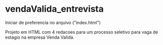 # vendaValida_entrevista
 
 Iniciar de preferencia no arquivo ("index.html")
 
 Projeto em HTML com 4 redacoes para um processo seletivo para vaga de estagio na empresa Venda Valida.
